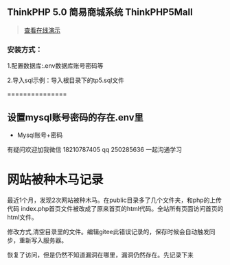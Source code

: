 

## ThinkPHP 5.0 简易商城系统 ThinkPHP5Mall

> [查看在线演示](http://open.gaoxueya.com)  


### 安装方式：

1.配置数据库:.env数据库账号密码等

2.导入sql示例：导入根目录下的tp5.sql文件

===============

## 设置mysql账号密码的存在.env里
+ Mysql账号+密码 

 
有疑问欢迎加我微信 18210787405  qq 250285636  一起沟通学习

#  网站被种木马记录

最近1个月，发现2次网站被种木马。在public目录多了几个文件夹，和php的上传代码
index.php首页文件被改成了原来首页的html代码。全站所有页面访问首页的html文件。

修改方式,清空目录里的文件。编辑gitee此错误记录的，保存时候会自动触发同步，重新写入服务器。

恢复了访问，但是仍然不知道漏洞在哪里，漏洞仍然存在。先记录下来
 
  